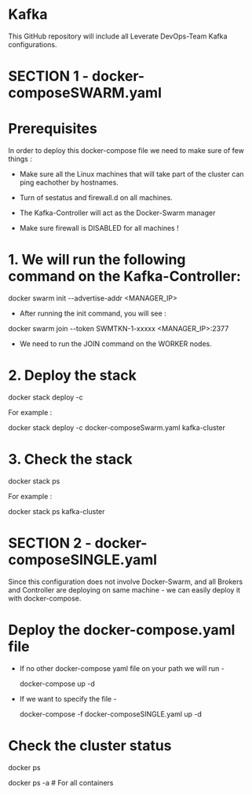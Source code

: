 # Kafka






This GitHub repository will include all Leverate DevOps-Team Kafka configurations.







# SECTION 1 - docker-composeSWARM.yaml 








# Prerequisites







In order to deploy this docker-compose file  we need to make sure of few things :

* Make sure all the Linux machines that will take part of the cluster can ping eachother by hostnames.
  
* Turn of sestatus and firewall.d on all machines.
  
* The Kafka-Controller will act as the Docker-Swarm manager

* Make sure firewall is DISABLED for all machines !

  

# 1. We will run the following command on the Kafka-Controller:









  
 docker swarm init --advertise-addr <MANAGER_IP>
  
- After running the init command, you will see  :
  
 docker swarm join --token SWMTKN-1-xxxxx <MANAGER_IP>:2377

 - We need to run the JOIN command on the WORKER nodes.


# 2. Deploy the stack 











docker stack deploy -c <docker compose file name> <stack name>

For example : 

docker stack deploy -c docker-composeSwarm.yaml kafka-cluster

# 3. Check the stack













docker stack ps <stack name>

For example  :

docker stack ps kafka-cluster









# SECTION 2  - docker-composeSINGLE.yaml








Since this configuration does not involve Docker-Swarm, and all Brokers and Controller are deploying on same machine -  we can easily deploy it with docker-compose.






# Deploy the docker-compose.yaml file 








* If no other docker-compose yaml file on your path we will run  -

  docker-compose up -d 

* If we want to specify the file -

  docker-compose -f docker-composeSINGLE.yaml up -d






# Check the cluster status 








docker ps 

docker ps -a # For all containers
